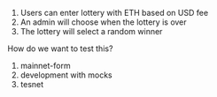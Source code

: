 1. Users can enter lottery with ETH based on USD fee
2. An admin will choose when the lottery is over
3. The lottery will select a random winner 

How do we want to test this?

1. mainnet-form
2. development with mocks
3. tesnet